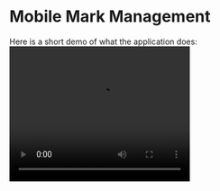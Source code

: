 # Mobile Mark Management

Here is a short demo of what the application does: \
<video width="320" height="240" controls>
  <source src="media/test-app.mp4" type="video/mp4">
</video>
